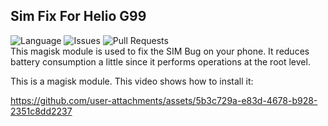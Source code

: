 ## Sim Fix For Helio G99
![Language](https://img.shields.io/github/languages/top/oliplusmzr/Sim_Fix_For_G99)
![Issues](https://img.shields.io/github/issues/oliplusmzr/Sim_Fix_For_G99)
![Pull Requests](https://img.shields.io/github/issues-pr/oliplusmzr/Sim_Fix_For_G99)
<br>
This magisk module is used to fix the SIM Bug on your phone. It reduces battery consumption a little since it performs operations at the root level. 

This is a magisk module. This video shows how to install it:

https://github.com/user-attachments/assets/5b3c729a-e83d-4678-b928-2351c8dd2237
